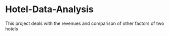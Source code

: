# Hotel-Data-Analysis
This project deals with the revenues and comparison of other factors of two hotels
